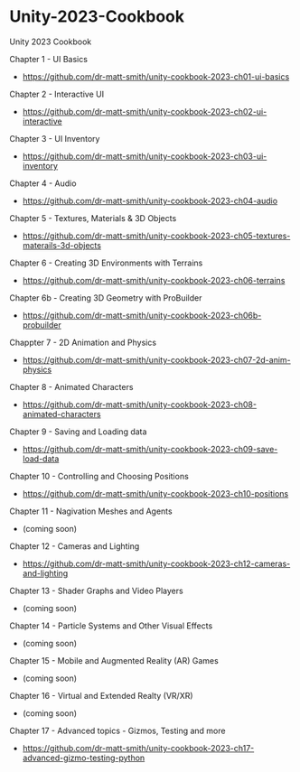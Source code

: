 # Unity-2023-Cookbook
Unity 2023 Cookbook

Chapter 1 - UI Basics
- https://github.com/dr-matt-smith/unity-cookbook-2023-ch01-ui-basics

Chapter 2 - Interactive UI
- https://github.com/dr-matt-smith/unity-cookbook-2023-ch02-ui-interactive

Chapter 3 - UI Inventory
- https://github.com/dr-matt-smith/unity-cookbook-2023-ch03-ui-inventory

Chapter 4 - Audio
- https://github.com/dr-matt-smith/unity-cookbook-2023-ch04-audio

Chapter 5 - Textures, Materials & 3D Objects
- https://github.com/dr-matt-smith/unity-cookbook-2023-ch05-textures-materails-3d-objects

Chapter 6 - Creating 3D Environments with Terrains
- https://github.com/dr-matt-smith/unity-cookbook-2023-ch06-terrains

Chapter 6b - Creating 3D Geometry with ProBuilder
- https://github.com/dr-matt-smith/unity-cookbook-2023-ch06b-probuilder

Chappter 7 - 2D Animation and Physics
- https://github.com/dr-matt-smith/unity-cookbook-2023-ch07-2d-anim-physics

Chapter 8 - Animated Characters
- https://github.com/dr-matt-smith/unity-cookbook-2023-ch08-animated-characters

Chapter 9 - Saving and Loading data
- https://github.com/dr-matt-smith/unity-cookbook-2023-ch09-save-load-data

Chapter 10 - Controlling and Choosing Positions
- https://github.com/dr-matt-smith/unity-cookbook-2023-ch10-positions

Chapter 11 - Nagivation Meshes and Agents
- (coming soon)

Chapter 12 - Cameras and Lighting
- https://github.com/dr-matt-smith/unity-cookbook-2023-ch12-cameras-and-lighting

Chapter 13 - Shader Graphs and Video Players
- (coming soon)

Chapter 14 - Particle Systems and Other Visual Effects
- (coming soon)

Chapter 15 - Mobile and Augmented Reality (AR) Games
- (coming soon)

Chapter 16 - Virtual and Extended Realty (VR/XR)
- (coming soon)

Chapter 17 - Advanced topics - Gizmos, Testing and more 
- https://github.com/dr-matt-smith/unity-cookbook-2023-ch17-advanced-gizmo-testing-python

